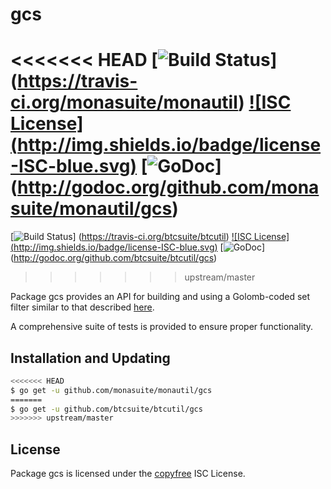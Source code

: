 gcs
==========

<<<<<<< HEAD
[![Build Status](http://img.shields.io/travis/monasuite/monautil.svg)]
(https://travis-ci.org/monasuite/monautil) [![ISC License]
(http://img.shields.io/badge/license-ISC-blue.svg)](http://copyfree.org)
[![GoDoc](https://godoc.org/github.com/monasuite/monautil/gcs?status.png)]
(http://godoc.org/github.com/monasuite/monautil/gcs)
=======
[![Build Status](http://img.shields.io/travis/btcsuite/btcutil.svg)]
(https://travis-ci.org/btcsuite/btcutil) [![ISC License]
(http://img.shields.io/badge/license-ISC-blue.svg)](http://copyfree.org)
[![GoDoc](https://godoc.org/github.com/btcsuite/btcutil/gcs?status.png)]
(http://godoc.org/github.com/btcsuite/btcutil/gcs)
>>>>>>> upstream/master

Package gcs provides an API for building and using a Golomb-coded set filter
similar to that described [here](http://giovanni.bajo.it/post/47119962313/golomb-coded-sets-smaller-than-bloom-filters).

A comprehensive suite of tests is provided to ensure proper functionality.

## Installation and Updating

```bash
<<<<<<< HEAD
$ go get -u github.com/monasuite/monautil/gcs
=======
$ go get -u github.com/btcsuite/btcutil/gcs
>>>>>>> upstream/master
```

## License

Package gcs is licensed under the [copyfree](http://copyfree.org) ISC
License.
